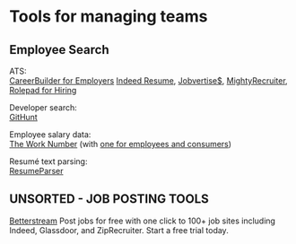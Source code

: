 
# Tools for managing teams

## Employee Search

ATS:  
[CareerBuilder for Employers](https://hiring.careerbuilder.com/)
[Indeed Resume](https://resumes.indeed.com/),
[Jobvertise$](https://www.jobvertise.com/),
[MightyRecruiter](https://www.mightyrecruiter.com/),
[Rolepad for Hiring](https://rolepad.com/hiring)

Developer search:  
[GitHunt](https://githunt.dev/)

Employee salary data:  
[The Work Number](https://theworknumber.com/) (with [one for employees and consumers](https://employees.theworknumber.com/))

Resumé text parsing:  
[ResumeParser](https://github.com/gogsbread/ResumeParser)

## UNSORTED - JOB POSTING TOOLS

[Betterstream](https://www.betterteam.com/)
Post jobs for free with one click to 100+ job sites including Indeed, Glassdoor, and ZipRecruiter. Start a free trial today.
